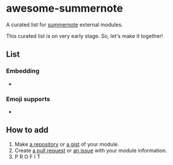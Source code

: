 # awesome-summernote
A curated list for [summernote](https://github.com/summernote/summernote/) external modules.

This curated list is on very early stage. So, let's make it together!

## List

### Embedding

 - 
 
### Emoji supports

 - 

## How to add

 1. Make [a repository](https://github.com/new) or [a gist](https://gist.github.com/) of your module.
 2. Create [a pull request](https://github.com/summernote/awesome-summernote/pulls) or [an issue](https://github.com/summernote/awesome-summernote/issues/new) with your module information.
 3. P R O F I T 
